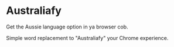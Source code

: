 # Australiafy
Get the Aussie language option in ya browser cob.

Simple word replacement to "Australiafy" your Chrome experience.
